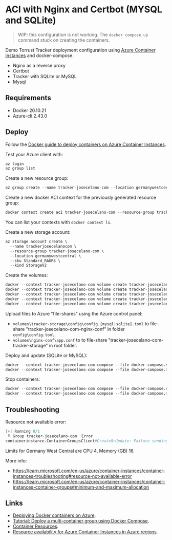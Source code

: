 # ACI with Nginx and Certbot (MYSQL and SQLite)

> WIP: this configuration is not working. The `docker compose up` command stuck on creating the containers.

Demo Torrust Tracker deployment configuration using [Azure Container Instances](https://azure.microsoft.com/en-us/products/container-instances/) and docker-compose.

- Nginx as a reverse proxy
- Certbot
- Tracker with SQLite or MySQL
- Mysql

## Requirements

- Docker 20.10.21
- Azure-cli 2.43.0

## Deploy

Follow the [Docker guide to deploy containers on Azure Container Instances](https://docs.docker.com/cloud/aci-integration/).

Test your Azure client with:

```s
az login
az group list
```

Create a new resource group:

```s
az group create --name tracker-josecelano-com --location germanywestcentral
```

Create a new docker ACI context for the previously generated resource group:

```s
docker context create aci tracker-josecelano-com --resource-group tracker-josecelano-com --location germanywestcentral
```

You can list your contexts with `docker context ls`.

Create a new storage account:

```s
az storage account create \
  --name trackerjosecelanocom \
  --resource-group tracker-josecelano-com \
  --location germanywestcentral \
  --sku Standard_RAGRS \
  --kind StorageV2
```

Create the volumes:

```s
docker --context tracker-josecelano-com volume create tracker-josecelano-com-nginx-conf       --storage-account trackerjosecelanocom
docker --context tracker-josecelano-com volume create tracker-josecelano-com-letsencrypt-conf --storage-account trackerjosecelanocom
docker --context tracker-josecelano-com volume create tracker-josecelano-com-certbot-www      --storage-account trackerjosecelanocom
docker --context tracker-josecelano-com volume create tracker-josecelano-com-tracker-storage  --storage-account trackerjosecelanocom
docker --context tracker-josecelano-com volume create tracker-josecelano-com-mysql-data       --storage-account trackerjosecelanocom
```

Upload files to Azure "file-shares" using the Azure control panel:

- `volumes\tracker-storage\config\config.[mysql|sqlite].toml` to file-share "tracker-josecelano-com-nginx-conf" in folder `config\config.toml`.
- `volumes\nginx-conf\app.conf` to to file-share "tracker-josecelano-com-tracker-storage" in root folder.

Deploy and update (SQLite or MySQL):

```s
docker --context tracker-josecelano-com compose --file docker-compose.sqlite.yaml up
docker --context tracker-josecelano-com compose --file docker-compose.mysql.yaml up
```

Stop containers:

```s
docker --context tracker-josecelano-com compose --file docker-compose.sqlite.yaml down
docker --context tracker-josecelano-com compose --file docker-compose.mysql.yaml down
```

## Troubleshooting

Resource not available error:

```s
[+] Running 0/1
 ⠿ Group tracker-josecelano-com  Error                                                                                                                             63.8s
containerinstance.ContainerGroupsClient#CreateOrUpdate: Failure sending request: StatusCode=0 -- Original Error: autorest/azure: Service returned an error. Status=<nil> Code="ServiceUnavailable" Message="The requested resource is not available in the location 'eastus' at this moment. Please retry with a different resource request or in another location. Resource requested: '5' CPU '4.1' GB memory 'Linux' OS"
```

Limits for Germany West Central are CPU 4, Memory (GB) 16.

More info:

- <https://learn.microsoft.com/en-us/azure/container-instances/container-instances-troubleshooting#resource-not-available-error>
- <https://learn.microsoft.com/en-us/azure/container-instances/container-instances-container-groups#minimum-and-maximum-allocation>

## Links

- [Deploying Docker containers on Azure](https://docs.docker.com/cloud/aci-integration/).
- [Tutorial: Deploy a multi-container group using Docker Compose](https://learn.microsoft.com/en-us/azure/container-instances/tutorial-docker-compose).
- [Container Resources](https://docs.docker.com/cloud/aci-compose-features/#container-resources).
- [Resource availability for Azure Container Instances in Azure regions](https://learn.microsoft.com/en-us/azure/container-instances/container-instances-region-availability).
